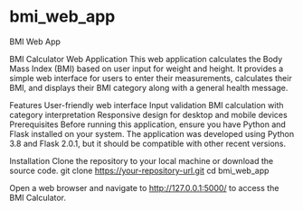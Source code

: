 # bmi_web_app
BMI Web App

BMI Calculator Web Application
This web application calculates the Body Mass Index (BMI) based on user input for weight and height. It provides a simple web interface for users to enter their measurements, calculates their BMI, and displays their BMI category along with a general health message.

Features
User-friendly web interface
Input validation
BMI calculation with category interpretation
Responsive design for desktop and mobile devices
Prerequisites
Before running this application, ensure you have Python and Flask installed on your system. The application was developed using Python 3.8 and Flask 2.0.1, but it should be compatible with other recent versions.

Installation
Clone the repository to your local machine or download the source code.
  git clone https://your-repository-url.git
  cd bmi_web_app

Open a web browser and navigate to http://127.0.0.1:5000/ to access the BMI Calculator.
